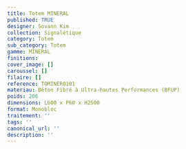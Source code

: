 ```yaml
---
title: Totem MINERAL  
published: TRUE
designer: Sovann Kim
collection: Signalétique
category: Totem
sub_category: Totem
gamme: MINERAL
finitions: 
cover_image: []
caroussel: []
filaire: []
reference: TOMINER0101
materiau: Béton Fibré à Ultra-hautes Performances (BFUP)
poids: 206
dimensions: L600 x P60 x H2500 
format: Monobloc
traitement: ''
tags: ''
canonical_url: ''
description: ''
---
```

